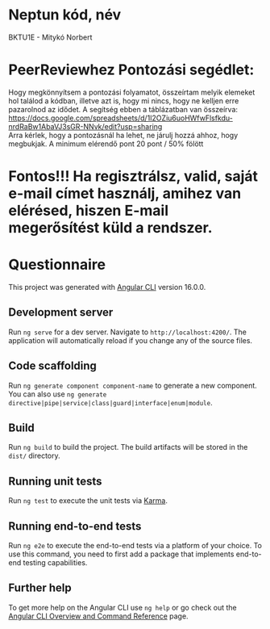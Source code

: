# Neptun kód, név
  BKTU1E - Mitykó Norbert
  
# PeerReviewhez Pontozási segédlet: 
Hogy megkönnyítsem a pontozási folyamatot, összeírtam melyik elemeket hol találod a kódban, illetve azt is, hogy mi nincs, hogy ne kelljen erre pazarolnod az idődet.
A segítség ebben a táblázatban van összeírva:
https://docs.google.com/spreadsheets/d/1I2OZiu6uoHWfwFlsfkdu-nrdRaBw1AbaVJ3sGR-NNvk/edit?usp=sharing  
Arra kérlek, hogy a pontozásnál ha lehet, ne járulj hozzá ahhoz, hogy megbukjak. A minimum elérendő pont 20 pont / 50% fölött
  
# Fontos!!! Ha regisztrálsz, valid, saját e-mail címet használj, amihez van elérésed, hiszen E-mail megerősítést küld a rendszer.

# Questionnaire

This project was generated with [Angular CLI](https://github.com/angular/angular-cli) version 16.0.0.

## Development server

Run `ng serve` for a dev server. Navigate to `http://localhost:4200/`. The application will automatically reload if you change any of the source files.

## Code scaffolding

Run `ng generate component component-name` to generate a new component. You can also use `ng generate directive|pipe|service|class|guard|interface|enum|module`.

## Build

Run `ng build` to build the project. The build artifacts will be stored in the `dist/` directory.

## Running unit tests

Run `ng test` to execute the unit tests via [Karma](https://karma-runner.github.io).

## Running end-to-end tests

Run `ng e2e` to execute the end-to-end tests via a platform of your choice. To use this command, you need to first add a package that implements end-to-end testing capabilities.

## Further help

To get more help on the Angular CLI use `ng help` or go check out the [Angular CLI Overview and Command Reference](https://angular.io/cli) page.
